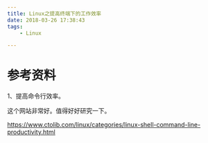 ```yaml
---
title: Linux之提高终端下的工作效率
date: 2018-03-26 17:38:43
tags:
	- Linux

---
```








# 参考资料

1、提高命令行效率。

这个网站非常好。值得好好研究一下。

https://www.ctolib.com/linux/categories/linux-shell-command-line-productivity.html